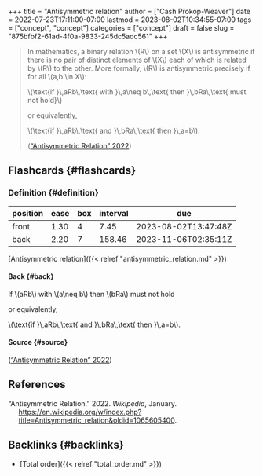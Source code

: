 +++
title = "Antisymmetric relation"
author = ["Cash Prokop-Weaver"]
date = 2022-07-23T17:11:00-07:00
lastmod = 2023-08-02T10:34:55-07:00
tags = ["concept", "concept"]
categories = ["concept"]
draft = false
slug = "875bfbf2-61ad-4f0a-9833-245dc5adc561"
+++

> In mathematics, a binary relation \\(R\\) on a set \\(X\\) is antisymmetric if there is no pair of distinct elements of \\(X\\) each of which is related by \\(R\\) to the other. More formally, \\(R\\) is antisymmetric precisely if for all \\(a,b \in X\\):
>
> \\(\text{if }\\,aRb\\,\text{ with }\\,a\neq b\\,\text{ then }\\,bRa\\,\text{ must not hold}\\)
>
> or equivalently,
>
> \\(\text{if }\\,aRb\\,\text{ and }\\,bRa\\,\text{ then }\\,a=b\\).
>
> (<a href="#citeproc_bib_item_1">“Antisymmetric Relation” 2022</a>)


## Flashcards {#flashcards}


### Definition {#definition}

| position | ease | box | interval | due                  |
|----------|------|-----|----------|----------------------|
| front    | 1.30 | 4   | 7.45     | 2023-08-02T13:47:48Z |
| back     | 2.20 | 7   | 158.46   | 2023-11-06T02:35:11Z |

[Antisymmetric relation]({{< relref "antisymmetric_relation.md" >}})


#### Back {#back}

If \\(aRb\\) with \\(a\neq b\\) then \\(bRa\\) must not hold

or equivalently,

\\(\text{if }\\,aRb\\,\text{ and }\\,bRa\\,\text{ then }\\,a=b\\).


#### Source {#source}

(<a href="#citeproc_bib_item_1">“Antisymmetric Relation” 2022</a>)

## References

<style>.csl-entry{text-indent: -1.5em; margin-left: 1.5em;}</style><div class="csl-bib-body">
  <div class="csl-entry"><a id="citeproc_bib_item_1"></a>“Antisymmetric Relation.” 2022. <i>Wikipedia</i>, January. <a href="https://en.wikipedia.org/w/index.php?title=Antisymmetric_relation&oldid=1065605400">https://en.wikipedia.org/w/index.php?title=Antisymmetric_relation&#38;oldid=1065605400</a>.</div>
</div>


## Backlinks {#backlinks}

-   [Total order]({{< relref "total_order.md" >}})
